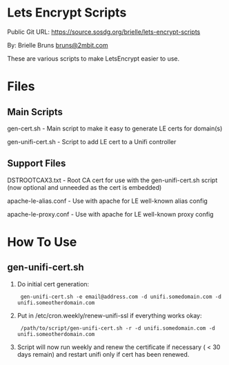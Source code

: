 # Lets Encrypt Scripts

Public Git URL: https://source.sosdg.org/brielle/lets-encrypt-scripts

By: Brielle Bruns <bruns@2mbit.com>

These are various scripts to make LetsEncrypt easier to use.

# Files
## Main Scripts

gen-cert.sh  - Main script to make it easy to generate LE certs for domain(s)

gen-unifi-cert.sh - Script to add LE cert to a Unifi controller

## Support Files

DSTROOTCAX3.txt - Root CA cert for use with the gen-unifi-cert.sh script (now optional and unneeded as the cert is embedded)

apache-le-alias.conf - Use with apache for LE well-known alias config

apache-le-proxy.conf - Use with apache for LE well-known proxy config

# How To Use

## gen-unifi-cert.sh

1. Do initial cert generation:
	
		gen-unifi-cert.sh -e email@address.com -d unifi.somedomain.com -d unifi.someotherdomain.com
		
2. Put in /etc/cron.weekly/renew-unifi-ssl if everything works okay:
	
		/path/to/script/gen-unifi-cert.sh -r -d unifi.somedomain.com -d unifi.someotherdomain.com
		
3. Script will now run weekly and renew the certificate if necessary ( < 30 days remain) and restart unifi only if cert has been renewed.